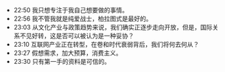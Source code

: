 
- 22:50 我只想专注于我自己想要做的事情。
- 22:56 我不管我就是纯爱战士，柏拉图式是最好的。
- 23:03 从文化产业与政策趋势来说，我们确实正逐步走向开放，但是，国际关系不见好转，这是否可以被认为是一种妥协？
- 23:10 互联网产业正在转型，在卷和时代衰弱背后，我们将何去何从？
- 23:27 假想需求，加大预算，消费主义。
- 23:30 只有第一手的资料是可信的。